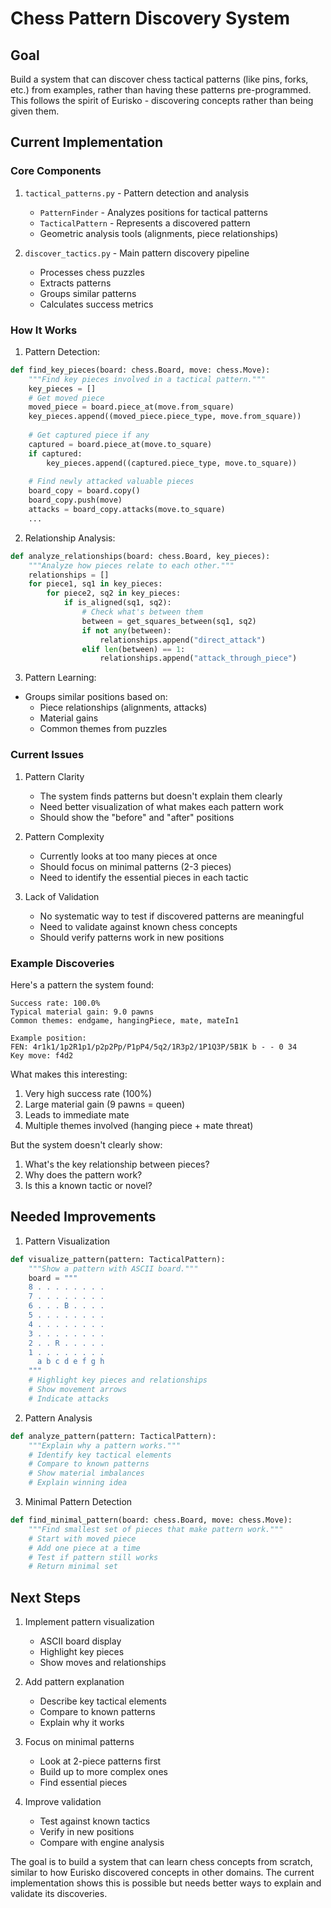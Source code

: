 # Chess Pattern Discovery System

## Goal
Build a system that can discover chess tactical patterns (like pins, forks, etc.) from examples, rather than having these patterns pre-programmed. This follows the spirit of Eurisko - discovering concepts rather than being given them.

## Current Implementation

### Core Components
1. `tactical_patterns.py` - Pattern detection and analysis
   - `PatternFinder` - Analyzes positions for tactical patterns
   - `TacticalPattern` - Represents a discovered pattern
   - Geometric analysis tools (alignments, piece relationships)

2. `discover_tactics.py` - Main pattern discovery pipeline
   - Processes chess puzzles
   - Extracts patterns
   - Groups similar patterns
   - Calculates success metrics

### How It Works

1. Pattern Detection:
```python
def find_key_pieces(board: chess.Board, move: chess.Move):
    """Find key pieces involved in a tactical pattern."""
    key_pieces = []
    # Get moved piece
    moved_piece = board.piece_at(move.from_square)
    key_pieces.append((moved_piece.piece_type, move.from_square))
    
    # Get captured piece if any
    captured = board.piece_at(move.to_square)
    if captured:
        key_pieces.append((captured.piece_type, move.to_square))
        
    # Find newly attacked valuable pieces
    board_copy = board.copy()
    board_copy.push(move)
    attacks = board_copy.attacks(move.to_square)
    ...
```

2. Relationship Analysis:
```python
def analyze_relationships(board: chess.Board, key_pieces):
    """Analyze how pieces relate to each other."""
    relationships = []
    for piece1, sq1 in key_pieces:
        for piece2, sq2 in key_pieces:
            if is_aligned(sq1, sq2):
                # Check what's between them
                between = get_squares_between(sq1, sq2)
                if not any(between):
                    relationships.append("direct_attack")
                elif len(between) == 1:
                    relationships.append("attack_through_piece")
```

3. Pattern Learning:
- Groups similar positions based on:
  - Piece relationships (alignments, attacks)
  - Material gains
  - Common themes from puzzles

### Current Issues

1. Pattern Clarity
   - The system finds patterns but doesn't explain them clearly
   - Need better visualization of what makes each pattern work
   - Should show the "before" and "after" positions

2. Pattern Complexity
   - Currently looks at too many pieces at once
   - Should focus on minimal patterns (2-3 pieces)
   - Need to identify the essential pieces in each tactic

3. Lack of Validation
   - No systematic way to test if discovered patterns are meaningful
   - Need to validate against known chess concepts
   - Should verify patterns work in new positions

### Example Discoveries

Here's a pattern the system found:

```
Success rate: 100.0%
Typical material gain: 9.0 pawns
Common themes: endgame, hangingPiece, mate, mateIn1

Example position:
FEN: 4r1k1/1p2R1p1/p2p2Pp/P1pP4/5q2/1R3p2/1P1Q3P/5B1K b - - 0 34
Key move: f4d2
```

What makes this interesting:
1. Very high success rate (100%)
2. Large material gain (9 pawns = queen)
3. Leads to immediate mate
4. Multiple themes involved (hanging piece + mate threat)

But the system doesn't clearly show:
1. What's the key relationship between pieces?
2. Why does the pattern work?
3. Is this a known tactic or novel?

## Needed Improvements

1. Pattern Visualization
```python
def visualize_pattern(pattern: TacticalPattern):
    """Show a pattern with ASCII board."""
    board = """
    8 . . . . . . . .
    7 . . . . . . . .
    6 . . . B . . . .
    5 . . . . . . . .
    4 . . . . . . . .
    3 . . . . . . . .
    2 . . R . . . . .
    1 . . . . . . . .
      a b c d e f g h
    """
    # Highlight key pieces and relationships
    # Show movement arrows
    # Indicate attacks
```

2. Pattern Analysis
```python
def analyze_pattern(pattern: TacticalPattern):
    """Explain why a pattern works."""
    # Identify key tactical elements
    # Compare to known patterns
    # Show material imbalances
    # Explain winning idea
```

3. Minimal Pattern Detection
```python
def find_minimal_pattern(board: chess.Board, move: chess.Move):
    """Find smallest set of pieces that make pattern work."""
    # Start with moved piece
    # Add one piece at a time
    # Test if pattern still works
    # Return minimal set
```

## Next Steps

1. Implement pattern visualization
   - ASCII board display
   - Highlight key pieces
   - Show moves and relationships

2. Add pattern explanation
   - Describe key tactical elements
   - Compare to known patterns
   - Explain why it works

3. Focus on minimal patterns
   - Look at 2-piece patterns first
   - Build up to more complex ones
   - Find essential pieces

4. Improve validation
   - Test against known tactics
   - Verify in new positions
   - Compare with engine analysis

The goal is to build a system that can learn chess concepts from scratch, similar to how Eurisko discovered concepts in other domains. The current implementation shows this is possible but needs better ways to explain and validate its discoveries.
